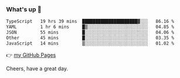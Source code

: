 ### What's up 👋

<!--START_SECTION:waka-->

```txt
TypeScript   19 hrs 39 mins  █████████████████████▓░░░   86.16 %
YAML         1 hr 6 mins     █▒░░░░░░░░░░░░░░░░░░░░░░░   04.85 %
JSON         55 mins         █░░░░░░░░░░░░░░░░░░░░░░░░   04.06 %
Other        45 mins         █░░░░░░░░░░░░░░░░░░░░░░░░   03.35 %
JavaScript   14 mins         ▒░░░░░░░░░░░░░░░░░░░░░░░░   01.02 %
```

<!--END_SECTION:waka-->

👉 [my GitHub Pages](https://ykzhukian.github.io)

Cheers, have a great day.

